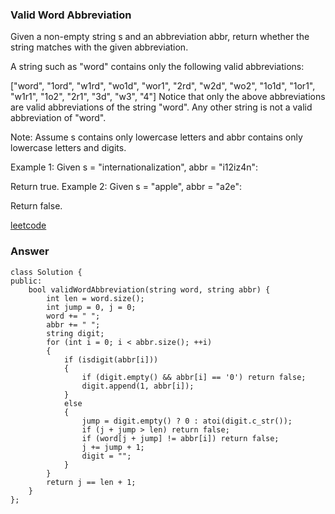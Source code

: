 ### Valid Word Abbreviation
Given a non-empty string s and an abbreviation abbr, return whether the string matches with the given abbreviation.

A string such as "word" contains only the following valid abbreviations:

["word", "1ord", "w1rd", "wo1d", "wor1", "2rd", "w2d", "wo2", "1o1d", "1or1", "w1r1", "1o2", "2r1", "3d", "w3", "4"]
Notice that only the above abbreviations are valid abbreviations of the string "word". Any other string is not a valid abbreviation of "word".

Note:
Assume s contains only lowercase letters and abbr contains only lowercase letters and digits.

Example 1:
Given s = "internationalization", abbr = "i12iz4n":

Return true.
Example 2:
Given s = "apple", abbr = "a2e":

Return false.

[leetcode](https://leetcode.com/problems/valid-word-abbreviation/description/)

### Answer
	class Solution {
	public:
	    bool validWordAbbreviation(string word, string abbr) {
	        int len = word.size();
	        int jump = 0, j = 0;
	        word += " ";
	        abbr += " ";
	        string digit;
	        for (int i = 0; i < abbr.size(); ++i)
	        {
	            if (isdigit(abbr[i]))
	            {
	                if (digit.empty() && abbr[i] == '0') return false;
	                digit.append(1, abbr[i]);
	            }
	            else
	            {
	                jump = digit.empty() ? 0 : atoi(digit.c_str());
	                if (j + jump > len) return false;
	                if (word[j + jump] != abbr[i]) return false;
	                j += jump + 1;
	                digit = "";
	            }
	        }
	        return j == len + 1;
	    }
	};